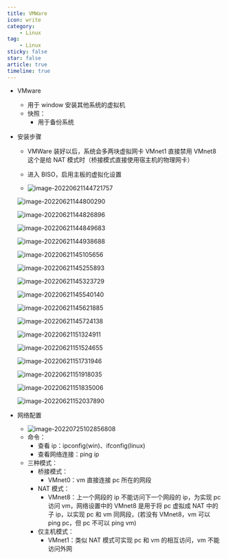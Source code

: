 ```yaml
---
title: VMWare
icon: write
category:
    - Linux
tag:
    - Linux
sticky: false
star: false
article: true
timeline: true
---
```

- VMware
    - 用于 window 安装其他系统的虚拟机
    - 快照：
        - 用于备份系统
- 安装步骤
    - VMWare 装好以后，系统会多两块虚拟网卡
    VMnet1	直接禁用
    VMnet8	这个是给 NAT 模式时（桥接模式直接使用宿主机的物理网卡）

    - 进入 BISO，启用主板的虚拟化设置
    - ![image-20220621144721757](https://woniumd.oss-cn-hangzhou.aliyuncs.com/java/libaisong/20220621144721.png)

    ![image-20220621144800290](https://woniumd.oss-cn-hangzhou.aliyuncs.com/java/libaisong/20220621144800.png)

    ![image-20220621144826896](https://woniumd.oss-cn-hangzhou.aliyuncs.com/java/libaisong/20220621144826.png)

    ![image-20220621144849683](https://woniumd.oss-cn-hangzhou.aliyuncs.com/java/libaisong/20220621144849.png)

    ![image-20220621144938688](https://woniumd.oss-cn-hangzhou.aliyuncs.com/java/libaisong/20220621144938.png)

    ![image-20220621145105656](https://woniumd.oss-cn-hangzhou.aliyuncs.com/java/libaisong/20220621145105.png)

    ![image-20220621145255893](https://woniumd.oss-cn-hangzhou.aliyuncs.com/java/libaisong/20220621145255.png)

    ![image-20220621145323729](https://woniumd.oss-cn-hangzhou.aliyuncs.com/java/libaisong/20220621145323.png)

    ![image-20220621145540140](https://woniumd.oss-cn-hangzhou.aliyuncs.com/java/libaisong/20220621145540.png)

    ![image-20220621145621885](https://woniumd.oss-cn-hangzhou.aliyuncs.com/java/libaisong/20220621145621.png)

    ![image-20220621145724138](https://woniumd.oss-cn-hangzhou.aliyuncs.com/java/libaisong/20220621145724.png)

    ![image-20220621151324911](https://woniumd.oss-cn-hangzhou.aliyuncs.com/java/libaisong/20220621151324.png)

    ![image-20220621151524655](https://woniumd.oss-cn-hangzhou.aliyuncs.com/java/libaisong/20220621151524.png)

    ![image-20220621151731946](https://woniumd.oss-cn-hangzhou.aliyuncs.com/java/libaisong/20220621151732.png)

    ![image-20220621151918035](https://woniumd.oss-cn-hangzhou.aliyuncs.com/java/libaisong/20220621151918.png)

    ![image-20220621151835006](https://woniumd.oss-cn-hangzhou.aliyuncs.com/java/libaisong/20220621151835.png)

    ![image-20220621152037890](https://markdown-1308523627.cos.ap-chengdu.myqcloud.com/typora/20220621152038.png)

- 网络配置
    - ![image-20220725102856808](https://markdown-1308523627.cos.ap-chengdu.myqcloud.com/typora/image-20220725102856808.png)
    - 命令：
        - 查看 ip：ipconfig(win)、ifconfig(linux)
        - 查看网络连接：ping ip
    - 三种模式：
        - 桥接模式：
            - VMnet0：vm 直接连接 pc 所在的网段
        - NAT 模式：
            - VMnet8：上一个网段的 ip 不能访问下一个网段的 ip，为实现 pc 访问 vm，网络设置中的 VMnet8 是用于将 pc 虚拟成 NAT 中的子 ip，以实现 pc 和 vm 同网段，(若没有 VMnet8，vm 可以 ping pc，但 pc 不可以 ping vm)
        - 仅主机模式：
            - VMnet1：类似 NAT 模式可实现 pc 和 vm 的相互访问，vm 不能访问外网
